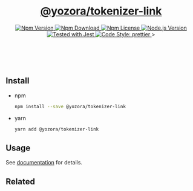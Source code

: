 <header>
  <h1 align="center">
    <a href="https://github.com/guanghechen/yozora/tree/master/tokenizers/link#readme">@yozora/tokenizer-link</a>
  </h1>
  <div align="center">
    <a href="https://www.npmjs.com/package/@yozora/tokenizer-link">
      <img
        alt="Npm Version"
        src="https://img.shields.io/npm/v/@yozora/tokenizer-link.svg"
      />
    </a>
    <a href="https://www.npmjs.com/package/@yozora/tokenizer-link">
      <img
        alt="Npm Download"
        src="https://img.shields.io/npm/dm/@yozora/tokenizer-link.svg"
      />
    </a>
    <a href="https://www.npmjs.com/package/@yozora/tokenizer-link">
      <img
        alt="Npm License"
        src="https://img.shields.io/npm/l/@yozora/tokenizer-link.svg"
      />
    </a>
    <a href="https://github.com/nodejs/node">
      <img
        alt="Node.js Version"
        src="https://img.shields.io/node/v/@yozora/tokenizer-link"
      />
    </a>
    <a href="https://github.com/facebook/jest">
      <img
        alt="Tested with Jest"
        src="https://img.shields.io/badge/tested_with-jest-9c465e.svg"
      />
    </a>
    <a href="https://github.com/prettier/prettier">
      <img
        alt="Code Style: prettier"
        src="https://img.shields.io/badge/code_style-prettier-ff69b4.svg?style=flat-square"
      />
    </a>>
  </div>
</header>
<br/>

## Install

* npm

  ```bash
  npm install --save @yozora/tokenizer-link
  ```

* yarn

  ```bash
  yarn add @yozora/tokenizer-link
  ```

## Usage

See [documentation][docpage] for details.

## Related

[homepage]: https://github.com/guanghechen/yozora/tree/master/tokenizers/link#readme
[docpage]: https://yozora.guanghechen.com/docs/package/tokenizer-link
